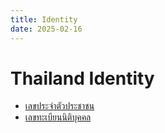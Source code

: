 ```yaml
---
title: Identity
date: 2025-02-16
---
```

# Thailand Identity

- [เลขประจำตัวประชาชน](identity-number.md#เลขประจำตัวประชาชน-13-หลัก)
- [เลขทะเบียนนิติบุคคล](identity-number.md#เลขทะเบียนนิติบุคคล-13-หลัก)
